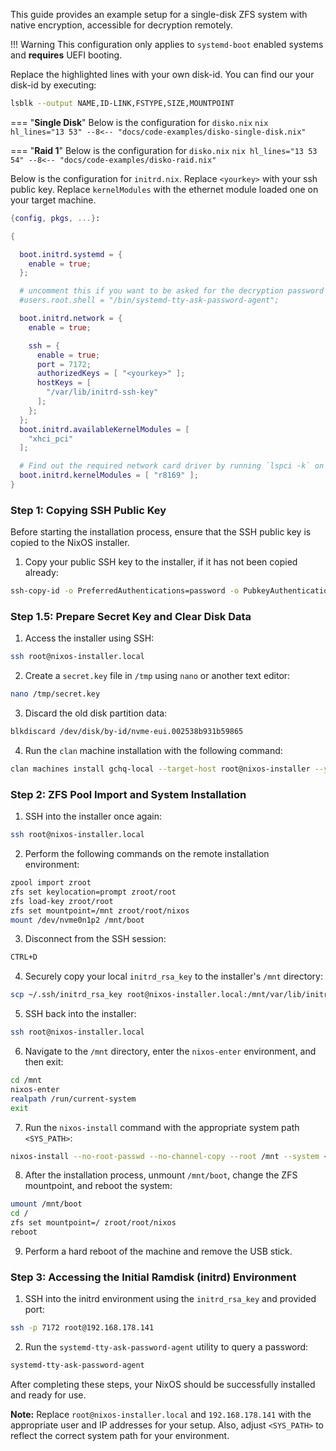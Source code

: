 
This guide provides an example setup for a single-disk ZFS system with native encryption, accessible for decryption remotely.

!!! Warning
    This configuration only applies to `systemd-boot` enabled systems and **requires** UEFI booting.


Replace the highlighted lines with your own disk-id.
You can find our your disk-id by executing:
```bash
lsblk --output NAME,ID-LINK,FSTYPE,SIZE,MOUNTPOINT
```


=== "**Single Disk**"
    Below is the configuration for `disko.nix`
    ```nix hl_lines="13 53"
      --8<-- "docs/code-examples/disko-single-disk.nix"
    ```



=== "**Raid 1**"
    Below is the configuration for `disko.nix`
    ```nix hl_lines="13 53 54"
      --8<-- "docs/code-examples/disko-raid.nix"
    ```

Below is the configuration for `initrd.nix`.
Replace `<yourkey>` with your ssh public key.
Replace `kernelModules` with the ethernet module loaded one on your target machine.
```nix hl_lines="18 29"
{config, pkgs, ...}:

{

  boot.initrd.systemd = {
    enable = true;
  };

  # uncomment this if you want to be asked for the decryption password on login
  #users.root.shell = "/bin/systemd-tty-ask-password-agent";

  boot.initrd.network = {
    enable = true;

    ssh = {
      enable = true;
      port = 7172;
      authorizedKeys = [ "<yourkey>" ];
      hostKeys = [
        "/var/lib/initrd-ssh-key"
      ];
    };
  };
  boot.initrd.availableKernelModules = [
    "xhci_pci"
  ];

  # Find out the required network card driver by running `lspci -k` on the target machine
  boot.initrd.kernelModules = [ "r8169" ];
}
```


### Step 1: Copying SSH Public Key

Before starting the installation process, ensure that the SSH public key is copied to the NixOS installer.

1. Copy your public SSH key to the installer, if it has not been copied already:

```bash
ssh-copy-id -o PreferredAuthentications=password -o PubkeyAuthentication=no root@nixos-installer.local
```

### Step 1.5: Prepare Secret Key and Clear Disk Data

1. Access the installer using SSH:

```bash
ssh root@nixos-installer.local
```

2. Create a `secret.key` file in `/tmp` using `nano` or another text editor:

```bash
nano /tmp/secret.key
```

3. Discard the old disk partition data:

```bash
blkdiscard /dev/disk/by-id/nvme-eui.002538b931b59865
```

4. Run the `clan` machine installation with the following command:

```bash
clan machines install gchq-local --target-host root@nixos-installer --yes --no-reboot
```

### Step 2: ZFS Pool Import and System Installation

1. SSH into the installer once again:

```bash
ssh root@nixos-installer.local
```

2. Perform the following commands on the remote installation environment:

```bash
zpool import zroot
zfs set keylocation=prompt zroot/root
zfs load-key zroot/root
zfs set mountpoint=/mnt zroot/root/nixos
mount /dev/nvme0n1p2 /mnt/boot
```

3. Disconnect from the SSH session:

```bash
CTRL+D
```

4. Securely copy your local `initrd_rsa_key` to the installer's `/mnt` directory:

```bash
scp ~/.ssh/initrd_rsa_key root@nixos-installer.local:/mnt/var/lib/initrd-ssh-key
```

5. SSH back into the installer:

```bash
ssh root@nixos-installer.local
```

6. Navigate to the `/mnt` directory, enter the `nixos-enter` environment, and then exit:

```bash
cd /mnt
nixos-enter
realpath /run/current-system
exit
```

7. Run the `nixos-install` command with the appropriate system path `<SYS_PATH>`:

```bash
nixos-install --no-root-passwd --no-channel-copy --root /mnt --system <SYS_PATH>
```

8. After the installation process, unmount `/mnt/boot`, change the ZFS mountpoint, and reboot the system:

```bash
umount /mnt/boot
cd /
zfs set mountpoint=/ zroot/root/nixos
reboot
```

9. Perform a hard reboot of the machine and remove the USB stick.

### Step 3: Accessing the Initial Ramdisk (initrd) Environment

1. SSH into the initrd environment using the `initrd_rsa_key` and provided port:

```bash
ssh -p 7172 root@192.168.178.141
```

2. Run the `systemd-tty-ask-password-agent` utility to query a password:

```bash
systemd-tty-ask-password-agent
```

After completing these steps, your NixOS should be successfully installed and ready for use.

**Note:** Replace `root@nixos-installer.local` and `192.168.178.141` with the appropriate user and IP addresses for your setup. Also, adjust `<SYS_PATH>` to reflect the correct system path for your environment.
